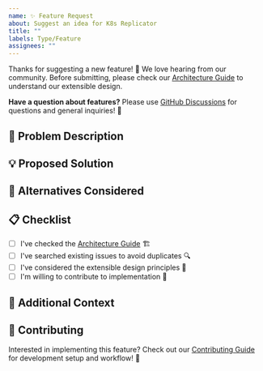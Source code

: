 ```yaml
---
name: ✨ Feature Request
about: Suggest an idea for K8s Replicator
title: ""
labels: Type/Feature
assignees: ""
---
```


Thanks for suggesting a new feature! 🌟 We love hearing from our community. Before submitting, please check our [Architecture Guide](ARCHITECTURE.md) to understand our extensible design.

**Have a question about features?** Please use [GitHub Discussions](https://github.com/nadundesilva/k8s-replicator/discussions) for questions and general inquiries! 💬

## 🎯 Problem Description

<!-- A clear and concise description of what the problem is. Ex. I'm always frustrated when [...] -->

## 💡 Proposed Solution

<!-- A clear and concise description of what you want to happen -->

## 🔄 Alternatives Considered

<!-- A clear and concise description of any alternative solutions or features you've considered -->

## 📋 Checklist

- [ ] I've checked the [Architecture Guide](ARCHITECTURE.md) 🏗️
- [ ] I've searched existing issues to avoid duplicates 🔍
- [ ] I've considered the extensible design principles 📐
- [ ] I'm willing to contribute to implementation 🤝

## 📝 Additional Context

<!-- Add any other context or screenshots about the feature request here -->

## 🤝 Contributing

Interested in implementing this feature? Check out our [Contributing Guide](CONTRIBUTING.md) for development setup and workflow! 🚀
